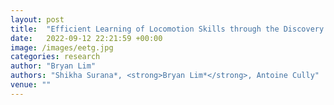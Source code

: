 ```yaml
---
layout: post
title:  "Efficient Learning of Locomotion Skills through the Discovery of Diverse Environmental Trajectory Generator Priors"
date:   2022-09-12 22:21:59 +00:00
image: /images/eetg.jpg
categories: research
author: "Bryan Lim"
authors: "Shikha Surana*, <strong>Bryan Lim*</strong>, Antoine Cully"
venue: ""
---
```

 
